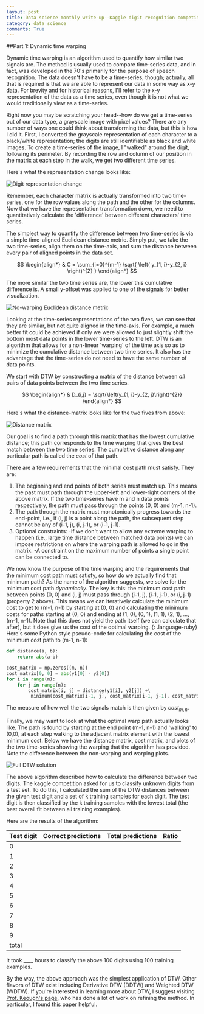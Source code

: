 ```yaml
---
layout: post
title: Data science monthly write-up--Kaggle digit recognition competition--Part 1
category: data science
comments: True
---
```


##Part 1: Dynamic time warping

Dynamic time warping is an algorithm used to quantify how similar two signals are. The method is usually used to compare time-series data, and in fact, was developed in the 70's primarily for the purpose of speech recognition. The data doesn't have to be a time-series, though; actually, all that is required is that we are able to represent our data in some way as x-y data. For brevity and for historical reasons, I'll refer to the x-y representation of the data as a time series, even though it is not what we would traditionally view as a time-series.

Right now you may be scratching your head--how do we get a time-series out of our data type, a grayscale image with pixel values? There are any number of ways one could think about transforming the data, but this is how I did it. First, I converted the grayscale representation of each character to a black/white representation; the digits are still identifiable as black and white images. To create a time-series of the image, I "walked" around the digit, following its perimeter. By recording the row and column of our position in the matrix at each step in the walk, we get two different time series.

Here's what the representation change looks like:

![Digit representation change](https://tphinkle.github.io/images/2015-12-27/representation_transformation.png)

Remember, each character matrix is actually transformed into two time-series, one for the row values along the path and the other for the columns. Now that we have the representation transformation down, we need to quantitatively calculate the 'difference' between different characters' time series. 

The simplest way to quantify the difference between two time-series is via a simple time-aligned Euclidean distance metric. Simply put, we take the two time-series, align them on the time-axis, and sum the distance between every pair of aligned points in the data set.

$$ 
\begin{align*}
	& C = \sum_{i=0}^{m-1}  \sqrt{  \left(    y_{1, i}-y_{2, i}    \right)^{2}  }
\end{align*}
$$


 The more similar the two time series are, the lower this cumulative difference is. A small y-offset was applied to one of the signals for better visualization.

![No-warping Euclidean distance metric](https://tphinkle.github.io/images/2015-12-27/nowarp_distance_0.png)

Looking at the time-series representations of the two fives, we can see that they are similar, but not quite aligned in the time-axis. For example, a much better fit could be achieved if only we were allowed to just slightly shift the bottom most data points in the lower time-series to the left. DTW is an algorithm that allows for a non-linear 'warping' of the time axis so as to minimize the cumulative distance between two time series. It also has the advantage that the time-series do not need to have the same number of data points.

We start with DTW by constructing a matrix of the distance between *all* pairs of data points between the two time series. 

$$ 
\begin{align*}
	& D_{i,j} = \sqrt{\left(y_{1, i}-y_{2, j}\right)^{2}}
\end{align*}
$$

Here's what the distance-matrix looks like for the two fives from above:

![Distance matrix](https://tphinkle.github.io/images/2015-12-27/distance_matrix_0.png)

Our goal is to find a path through this matrix that has the lowest cumulative distance; this path corresponds to the time warping that gives the best match between the two time series. The cumulative distance along any particular path is called the *cost* of that path.

There are a few requirements that the minimal cost path must satisfy. They are:

1. The beginning and end points of both series must match up. This means the past must path through the upper-left and lower-right corners of the above matrix. If the two time-series have m and n data points respectively, the path must pass through the points (0, 0) and (m-1, n-1).
2. The path through the matrix must monotonically progress towards the end-point, i.e., if (i, j) is a point along the path, the subsequent step cannot be any of (i-1, j), (i, j-1), or (i-1, j-1).
3. Optional constraints:
    -If we don't want to allow any extreme warping to happen (i.e., large time distance between matched data points) we can impose restrictions on where the warping path is allowed to go in the matrix.
    -A constraint on the maximum number of points a single point can be connected to.


We now know the purpose of the time warping and the requirements that the minimum cost path must satisfy, so how do we actually find that minimum path? As the name of the algorithm suggests, we solve for the minimum cost path *dynamically*. The key is this: the minimum cost path between points (0, 0) and (i, j) must pass through (i-1, j), (i-1, j-1), or (i, j-1) (property 2 above). This means we can iteratively calculate the minimum cost to get to (m-1, n-1) by starting at (0, 0) and calculating the minimum costs for paths starting at (0, 0) and ending at (1, 0), (0, 1), (1, 1), (2, 1), ..., (m-1, n-1). Note that this does not yield the path itself (we can calculate that after), but it does give us the cost of the optimal warping.
{: .language-ruby}
Here's some Python style pseudo-code for calculating the cost of the minimum cost path to (m-1, n-1):

~~~~~~~ python
def distance(a, b):
	return abs(a-b)

cost_matrix = np.zeros((m, n))
cost_matrix[0, 0] = abs(y1[0] - y2[0])
for i in range(m):
	for j in range(n):
		cost_matrix[i, j] = distance(y1[i], y2[j]) +\
		 minimum(cost_matrix[i-1, j], cost_matrix[i-1, j-1], cost_matrix[i, j-1])
~~~~~~~

The measure of how well the two signals match is then given by $cost_{m,n}$. 

Finally, we may want to look at what the optimal warp path actually looks like. The path is found by starting at the end point (m-1, n-1) and 'walking' to (0,0), at each step walking to the adjacent matrix element with the lowest minimum cost. Below we have the distance matrix, cost matrix, and plots of the two time-series showing the warping that the algorithm has provided. Note the difference between the non-warping and warping plots.

![Full DTW solution](https://tphinkle.github.io/images/2015-12-27/all_plots.png)

The above algorithm described how to calculate the difference between two digits. The kaggle competition asked for us to classify unknown digits from a test set. To do this, I calculated the sum of the DTW distances between the given test digit and a set of k training samples for each digit. The test digit is then classified by the k training samples with the lowest total (the best overall fit between all training examples).

Here are the results of the algorithm:

| Test digit          | Correct predictions | Total predictions | Ratio        |
| ------------------- |:-------------------:|:-----------------:|-------------:|
| 0                   |                     |                   |
| 1
| 2
| 3
| 4
| 5
| 6
| 7
| 8
| 9
| total

It took ____ hours to classify the above 100 digits using 100 training examples.

By the way, the above approach was the simplest application of DTW. Other flavors of DTW exist including Derivative DTW (DDTW) and Weighted DTW (WDTW). If you're interested in learning more about DTW, I suggest visiting [Prof. Keough's page](http://www.cs.ucr.edu/~eamonn/), who has done a lot of work on refining the method. In particular, I found [this paper](https://www.cs.rutgers.edu/~mlittman/courses/lightai03/DDTW-2001.pdf) helpful.